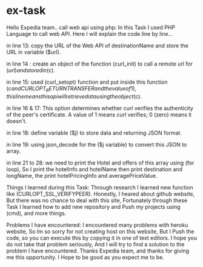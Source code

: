 # ex-task
Hello Expedia team.. 
call web api using php:
In this Task I used PHP Language to call web API.
Here I will explain the code line by line...

in line 13:
copy the URL of the Web API of destinationName and store the URL in variable ($url).

in line 14 :
create an object of the function (curl_init) to call a remote url for ($url) and stored in ($c).

in line 15:
used (curl_setopt) function and put inside this function ($c and CURLOPT_RETURNTRANSFER and the value of 1),this line means this api will
retrieve data using the object ($c).

in line 16 & 17:
This option determines whether curl verifies the authenticity of the peer's certificate. A value of 1 means curl verifies; 0 (zero) means it doesn't.

in line 18:
define variable ($j) to store data and returning JSON format.

in line 19:
using json_decode for the ($j variable) to convert this JSON to array.

in line 21 to 28:
we need to print the Hotel and offers of this array using (for loop), So I print the hotelInfo and hotelName
then print destination and longName, the print hotelPricingInfo and averagePriceValue.


Things I learned during this Task:
Through research I learned new function like (CURLOPT_SSL_VERIFYPEER).
Honestly, I heared about github website, But there was no chance to deal with this site, Fortunately through these Task I learned how to add new repository and 
Push my projects using (cmd), and more things.

Problems I have encountered:
I encountered many problems with heroku website, So Im so sorry for not creating host on this website, But I Push the code, so you can execute this by copying it in one 
of text editors.
I hope you do not take that problem seriously, And I will try to find a solution to the problem I have encountered.
Thanks Expedia team, and thanks for giving me this opportunity. I Hope to be good as you expect me to be.
